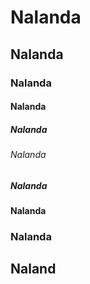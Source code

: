 # Nalanda
## Nalanda
### Nalanda
#### Nalanda
##### Nalanda
###### Nalanda
##### Nalanda
#### Nalanda
### Nalanda
## Naland
# 




